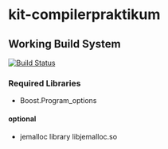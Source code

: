 # kit-compilerpraktikum

## Working Build System

[![Build Status](https://travis-ci.org/morrisfeist/kit-compilerpraktikum.svg?branch=master)](https://travis-ci.org/morrisfeist/kit-compilerpraktikum)

### Required Libraries

* Boost.Program_options

#### optional

* jemalloc library libjemalloc.so
